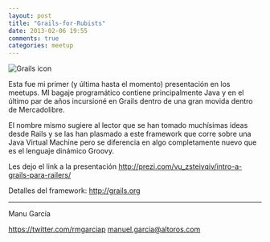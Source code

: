 ```yaml
---
layout: post
title: "Grails-for-Rubists"
date: 2013-02-06 19:55
comments: true
categories: meetup
---
```

![Grails icon](http://grails.org/doc/2.0.x/img/grails.png)

Esta fue mi primer (y última hasta el momento) presentación en los meetups. MI bagaje programático contiene principalmente Java y en el último par de años incursioné en Grails dentro de una gran movida dentro de Mercadolibre.

El nombre mismo sugiere al lector que se han tomado muchísimas ideas desde Rails y se las han plasmado a este framework que corre sobre una Java Virtual Machine pero se diferencia en algo completamente nuevo que es el lenguaje dinámico Groovy.

Les dejo el link a la presentación
<http://prezi.com/vu_zsteiyqiv/intro-a-grails-para-railers/>

Detalles del framework: <http://grails.org>

---
Manu García

<https://twitter.com/rmgarciap>
<manuel.garcia@altoros.com>


